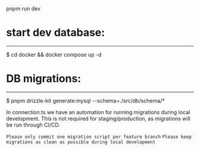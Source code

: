 pnpm run dev

# start dev database:
---------------------
$ cd docker && docker compose up -d


# DB migrations:
----------------
$ pnpm drizzle-kit generate:mysql --schema=./src/db/schema/*

In connection.ts we have an automation for running migrations during local 
development. This is not required for staging/production, as migrations will be
run through CI/CD.

`Please only commit one migration script per feature branch`
`Please keep migrations as clean as possible during local development`
